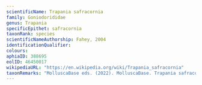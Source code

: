 ```yaml
---
scientificName: Trapania safracornia
family: Goniodorididae
genus: Trapania
specificEpithet: safracornia
taxonRank: species
scientificNameAuthorship: Fahey, 2004
identificationQualifier: 
colours:
aphiaID: 388695
eolID: 46450017
wikipediaURL: "https://en.wikipedia.org/wiki/Trapania_safracornia"
taxonRemarks: "MolluscaBase eds. (2022). MolluscaBase. Trapania safracornia Fahey, 2004. Accessed through: World Register of Marine Species at: https://www.marinespecies.org/aphia.php?p=taxdetails&id=388695 on 2022-02-24"
---
```

